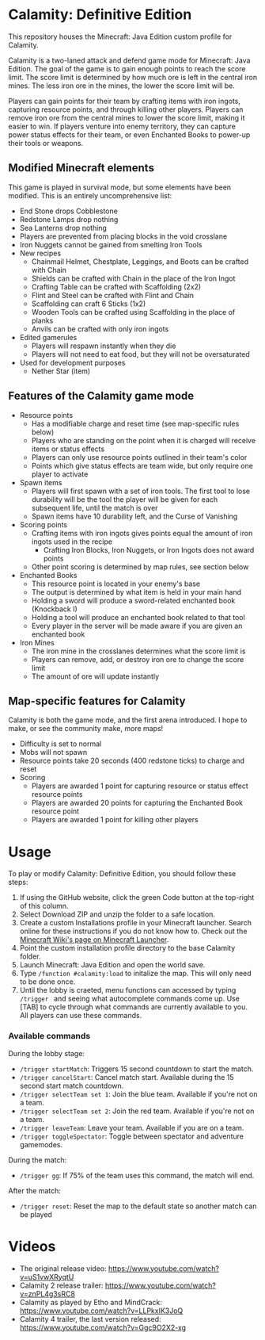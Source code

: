 # Calamity: Definitive Edition

This repository houses the Minecraft: Java Edition custom profile for Calamity.

Calamity is a two-laned attack and defend game mode for Minecraft: Java Edition. The goal of the game is to gain enough points to reach the score limit. The score limit is determined by how much ore is left in the central iron mines. The less iron ore in the mines, the lower the score limit will be.

Players can gain points for their team by crafting items with iron ingots, capturing resource points, and through killing other players. Players can remove iron ore from the central mines to lower the score limit, making it easier to win. If players venture into enemy territory, they can capture power status effects for their team, or even Enchanted Books to power-up their tools or weapons.

## Modified Minecraft elements
This game is played in survival mode, but some elements have been modified. This is an entirely uncomprehensive list:

- End Stone drops Cobblestone
- Redstone Lamps drop nothing
- Sea Lanterns drop nothing
- Players are prevented from placing blocks in the void crosslane
- Iron Nuggets cannot be gained from smelting Iron Tools
- New recipes
  - Chainmail Helmet, Chestplate, Leggings, and Boots can be crafted with Chain
  - Shields can be crafted with Chain in the place of the Iron Ingot
  - Crafting Table can be crafted with Scaffolding (2x2)
  - Flint and Steel can be crafted with Flint and Chain
  - Scaffolding can craft 6 Sticks (1x2)
  - Wooden Tools can be crafted using Scaffolding in the place of planks
  - Anvils can be crafted with only iron ingots
- Edited gamerules
  - Players will respawn instantly when they die
  - Players will not need to eat food, but they will not be oversaturated
- Used for development purposes
  - Nether Star (item)

## Features of the Calamity game mode
- Resource points
  - Has a modifiable charge and reset time (see map-specific rules below)
  - Players who are standing on the point when it is charged will receive items or status effects
  - Players can only use resource points outlined in their team's color
  - Points which give status effects are team wide, but only require one player to activate
- Spawn items
  - Players will first spawn with a set of iron tools. The first tool to lose durability will be the tool the player will be given for each subsequent life, until the match is over
  - Spawn items have 10 durability left, and the Curse of Vanishing
- Scoring points
  - Crafting items with iron ingots gives points equal the amount of iron ingots used in the recipe
    - Crafting Iron Blocks, Iron Nuggets, or Iron Ingots does not award points
  - Other point scoring is determined by map rules, see section below
- Enchanted Books
  - This resource point is located in your enemy's base
  - The output is determined by what item is held in your main hand
  - Holding a sword will produce a sword-related enchanted book (Knockback I)
  - Holding a tool will produce an enchanted book related to that tool
  - Every player in the server will be made aware if you are given an enchanted book
- Iron Mines
  - The iron mine in the crosslanes determines what the score limit is
  - Players can remove, add, or destroy iron ore to change the score limit
  - The amount of ore will update instantly

## Map-specific features for Calamity
Calamity is both the game mode, and the first arena introduced. I hope to make, or see the community make, more maps!

- Difficulty is set to normal
- Mobs will not spawn
- Resource points take 20 seconds (400 redstone ticks) to charge and reset
- Scoring
  - Players are awarded 1 point for capturing resource or status effect resource points
  - Players are awarded 20 points for capturing the Enchanted Book resource point
  - Players are awarded 1 point for killing other players

# Usage
To play or modify Calamity: Definitive Edition, you should follow these steps:

1. If using the GitHub website, click the green Code button at the top-right of this column.
2. Select Download ZIP and unzip the folder to a safe location.
3. Create a custom Installations profile in your Minecraft launcher. Search online for these instructions if you do not know how to. Check out the [Minecraft Wiki's page on Minecraft Launcher](https://minecraft.gamepedia.com/Minecraft_Launcher#Installations).
4. Point the custom installation profile directory to the base Calamity folder.
5. Launch Minecraft: Java Edition and open the world save.
6. Type `/function #calamity:load` to initalize the map. This will only need to be done once.
7. Until the lobby is craeted, menu functions can accessed by typing `/trigger ` and seeing what autocomplete commands come up. Use [TAB] to cycle through what commands are currently available to you. All players can use these commands.

### Available commands
During the lobby stage:
- `/trigger startMatch`: Triggers 15 second countdown to start the match.
- `/trigger cancelStart`: Cancel match start. Available during the 15 second start match countdown.
- `/trigger selectTeam set 1`: Join the blue team. Available if you're not on a team.
- `/trigger selectTeam set 2`: Join the red team. Available if you're not on a team.
- `/trigger leaveTeam`: Leave your team. Available if you are on a team.
- `/trigger toggleSpectator`: Toggle between spectator and adventure gamemodes.

During the match:
- `/trigger gg`: If 75% of the team uses this command, the match will end.

After the match:
- `/trigger reset`: Reset the map to the default state so another match can be played


# Videos
- The original release video: https://www.youtube.com/watch?v=uS1vwXRyqtU
- Calamity 2 release trailer: https://www.youtube.com/watch?v=znPL4g3sRC8
- Calamity as played by Etho and MindCrack: https://www.youtube.com/watch?v=LLPkxIK3JoQ
- Calamity 4 trailer, the last version released: https://www.youtube.com/watch?v=Ggc9O2X2-xg
